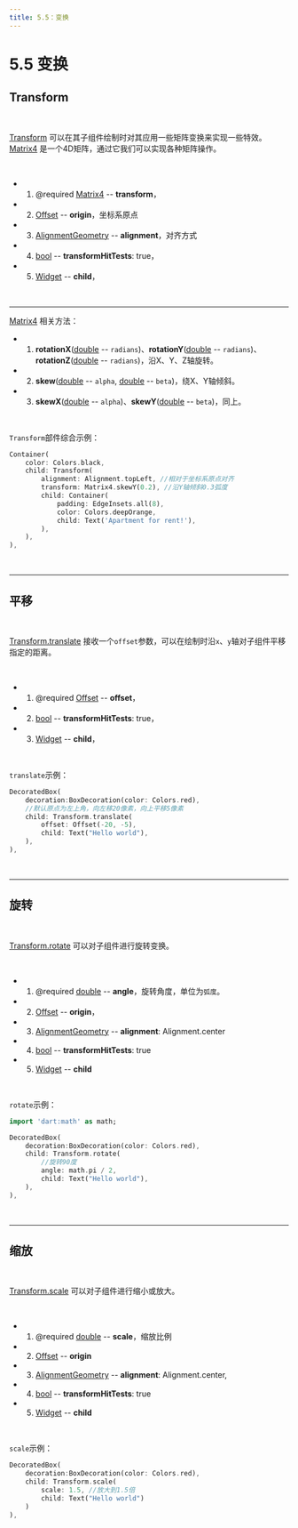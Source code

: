 ```yaml
---
title: 5.5：变换
---
```


# 5.5 变换

## Transform

<br>

[Transform](https://api.flutter.dev/flutter/widgets/Transform-class.html) 可以在其子组件绘制时对其应用一些矩阵变换来实现一些特效。[Matrix4](https://api.flutter.dev/flutter/vector_math_64/Matrix4-class.html) 是一个4D矩阵，通过它我们可以实现各种矩阵操作。

<br>

*   1.   @required [Matrix4](https://api.flutter.dev/flutter/vector_math_64/Matrix4-class.html) -- **transform**，

*   2.   [Offset](https://api.flutter.dev/flutter/dart-ui/Offset-class.html) -- **origin**，坐标系原点

*   3.   [AlignmentGeometry](https://api.flutter.dev/flutter/painting/AlignmentGeometry-class.html) -- **alignment**，对齐方式

*   4.   [bool](https://api.flutter.dev/flutter/dart-core/bool-class.html) -- **transformHitTests**: true，

*   5.   [Widget](https://api.flutter.dev/flutter/widgets/Widget-class.html) -- **child**，

<br>

---

[Matrix4](https://api.flutter.dev/flutter/vector_math_64/Matrix4-class.html) 相关方法：

*   1.   **rotationX**([double](https://api.flutter.dev/flutter/dart-core/double-class.html) -- `radians`)、**rotationY**([double](https://api.flutter.dev/flutter/dart-core/double-class.html) -- `radians`)、**rotationZ**([double](https://api.flutter.dev/flutter/dart-core/double-class.html) -- `radians`)，沿X、Y、Z轴旋转。

*   2.   **skew**([double](https://api.flutter.dev/flutter/dart-core/double-class.html) -- `alpha`, [double](https://api.flutter.dev/flutter/dart-core/double-class.html) -- `beta`)，绕X、Y轴倾斜。

*   3.   **skewX**([double](https://api.flutter.dev/flutter/dart-core/double-class.html) -- `alpha`)、**skewY**([double](https://api.flutter.dev/flutter/dart-core/double-class.html) -- `beta`)，同上。

<br>

`Transform`部件综合示例：

```dart
Container(
    color: Colors.black,
    child: Transform(
        alignment: Alignment.topLeft, //相对于坐标系原点对齐
        transform: Matrix4.skewY(0.2), //沿Y轴倾斜0.3弧度
        child: Container(
            padding: EdgeInsets.all(8),
            color: Colors.deepOrange,
            child: Text('Apartment for rent!'),
        ),
    ),
),
```

<br>

---

## 平移

<br>

[Transform.translate](https://api.flutter.dev/flutter/widgets/Transform/Transform.translate.html) 接收一个`offset`参数，可以在绘制时沿`x`、`y`轴对子组件平移指定的距离。

<br>

*   1.   @required [Offset](https://api.flutter.dev/flutter/dart-ui/Offset-class.html) -- **offset**，

*   2.   [bool](https://api.flutter.dev/flutter/dart-core/bool-class.html) -- **transformHitTests**: true，

*   3.   [Widget](https://api.flutter.dev/flutter/widgets/Widget-class.html) -- **child**，

<br>

`translate`示例：

```dart
DecoratedBox(
    decoration:BoxDecoration(color: Colors.red),
    //默认原点为左上角，向左移20像素，向上平移5像素
    child: Transform.translate(
        offset: Offset(-20, -5),
        child: Text("Hello world"),
    ),
),
```

<br>

---

## 旋转

<br>

[Transform.rotate](https://api.flutter.dev/flutter/widgets/Transform/Transform.rotate.html) 可以对子组件进行旋转变换。

<br>

*   1.   @required [double](https://api.flutter.dev/flutter/dart-core/double-class.html) -- **angle**，旋转角度，单位为`弧度`。

*   2.   [Offset](https://api.flutter.dev/flutter/dart-ui/Offset-class.html) -- **origin**，

*   3.   [AlignmentGeometry](https://api.flutter.dev/flutter/painting/AlignmentGeometry-class.html) -- **alignment**: Alignment.center

*   4.   [bool](https://api.flutter.dev/flutter/dart-core/bool-class.html) -- **transformHitTests**: true

*   5.   [Widget](https://api.flutter.dev/flutter/widgets/Widget-class.html) -- **child**

<br>

`rotate`示例：

```dart
import 'dart:math' as math;

DecoratedBox(
    decoration:BoxDecoration(color: Colors.red),
    child: Transform.rotate(
        //旋转90度
        angle: math.pi / 2,
        child: Text("Hello world"),
    ),
),
```

<br>

---

## 缩放

<br>

[Transform.scale](https://api.flutter.dev/flutter/widgets/Transform/Transform.scale.html) 可以对子组件进行缩小或放大。

<br>

*   1.   @required [double](https://api.flutter.dev/flutter/dart-core/double-class.html) -- **scale**，缩放比例

*   2.   [Offset](https://api.flutter.dev/flutter/dart-ui/Offset-class.html) -- **origin**

*   3.   [AlignmentGeometry](https://api.flutter.dev/flutter/painting/AlignmentGeometry-class.html) -- **alignment**: Alignment.center,

*   4.   [bool](https://api.flutter.dev/flutter/dart-core/bool-class.html) -- **transformHitTests**: true

*   5.   [Widget](https://api.flutter.dev/flutter/widgets/Widget-class.html) -- **child**

<br>

`scale`示例：

```dart
DecoratedBox(
    decoration:BoxDecoration(color: Colors.red),
    child: Transform.scale(
        scale: 1.5, //放大到1.5倍
        child: Text("Hello world")
    )
),
```

